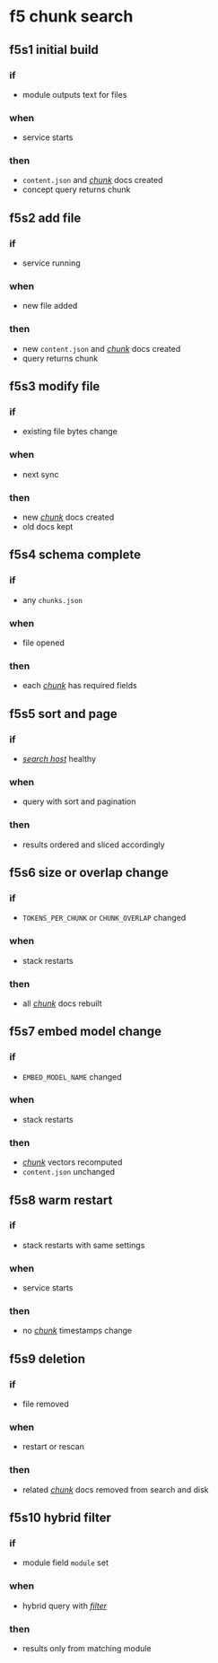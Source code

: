 # f5 chunk search

## f5s1 initial build
### if
* module outputs text for files
### when
* service starts
### then
* `content.json` and [*chunk*](glossary.md#chunk) docs created
* concept query returns chunk

## f5s2 add file
### if
* service running
### when
* new file added
### then
* new `content.json` and [*chunk*](glossary.md#chunk) docs created
* query returns chunk

## f5s3 modify file
### if
* existing file bytes change
### when
* next sync
### then
* new [*chunk*](glossary.md#chunk) docs created
* old docs kept

## f5s4 schema complete
### if
* any `chunks.json`
### when
* file opened
### then
* each [*chunk*](glossary.md#chunk) has required fields

## f5s5 sort and page
### if
* [*search host*](glossary.md#search-host) healthy
### when
* query with sort and pagination
### then
* results ordered and sliced accordingly

## f5s6 size or overlap change
### if
* `TOKENS_PER_CHUNK` or `CHUNK_OVERLAP` changed
### when
* stack restarts
### then
* all [*chunk*](glossary.md#chunk) docs rebuilt

## f5s7 embed model change
### if
* `EMBED_MODEL_NAME` changed
### when
* stack restarts
### then
* [*chunk*](glossary.md#chunk) vectors recomputed
* `content.json` unchanged

## f5s8 warm restart
### if
* stack restarts with same settings
### when
* service starts
### then
* no [*chunk*](glossary.md#chunk) timestamps change

## f5s9 deletion
### if
* file removed
### when
* restart or rescan
### then
* related [*chunk*](glossary.md#chunk) docs removed from search and disk

## f5s10 hybrid filter
### if
* module field `module` set
### when
* hybrid query with [*filter*](glossary.md#filter)
### then
* results only from matching module
